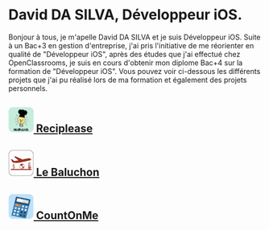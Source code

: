 # David DA SILVA, Développeur iOS.

Bonjour à tous, je m'apelle David DA SILVA et je suis Développeur iOS. Suite à un Bac+3 en gestion d'entreprise, j'ai pris l'initiative de me réorienter en qualité de "Développeur iOS", après des études que j'ai effectué chez OpenClassrooms, je suis en cours d'obtenir mon diplome Bac+4 sur la formation de "Développeur iOS". Vous pouvez voir ci-dessous les différents projets que j'ai pu réalisé lors de ma formation et également des projets personnels.

## [<img src=AppsIcons/RecipleaseLogo.png width="50"> Reciplease](https://github.com/FabriceOrtega/KanjiMemo)
## [<img src=AppsIcons/LeBaluchonLogo.png width="50"> Le Baluchon](https://github.com/David-DaSilva7/LeBaluchon)
## [<img src=AppsIcons/CountOnMeLogo.png width="50"> CountOnMe](https://github.com/David-DaSilva7/Projet_CountOnMe)

<!--
**David-DaSilva7/David-DaSilva7** is a ✨ _special_ ✨ repository because its `README.md` (this file) appears on your GitHub profile.

Here are some ideas to get you started:

- 🔭 I’m currently working on ...
- 🌱 I’m currently learning ...
- 👯 I’m looking to collaborate on ...
- 🤔 I’m looking for help with ...
- 💬 Ask me about ...
- 📫 How to reach me: ...
- 😄 Pronouns: ...
- ⚡ Fun fact: ...
-->
